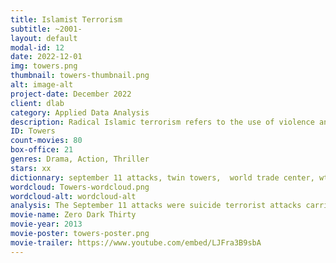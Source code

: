 ```yaml
---
title: Islamist Terrorism
subtitle: ~2001-
layout: default
modal-id: 12
date: 2022-12-01
img: towers.png
thumbnail: towers-thumbnail.png
alt: image-alt
project-date: December 2022
client: dlab
category: Applied Data Analysis
description: Radical Islamic terrorism refers to the use of violence and intimidation by extremist groups or individuals who seek to promote their interpretation of Islam and establish an Islamic state or caliphate. These groups often target civilians, including Muslims who do not adhere to their ideology, as well as government and military targets. Radical Islamic terrorism has been a major global concern since the September 11th attacks in 2001, and it continues to pose a significant threat to national and international security. Many governments and international organizations have implemented strategies to combat radical Islamic terrorism, including military action, intelligence gathering, and diplomatic efforts to address the root causes of radicalization.
ID: Towers
count-movies: 80
box-office: 21
genres: Drama, Action, Thriller
stars: xx
dictionnary: september 11 attacks, twin towers,  world trade center, wtc, terrorist , al-qaeda, hijackers, boeing 767, destruction, american airlines flight 11,  osama bin laden.
wordcloud: Towers-wordcloud.png
wordcloud-alt: wordcloud-alt
analysis: The September 11 attacks were suicide terrorist attacks carried out by Al-Qaeda against the United States, during which terrorists hijacked four commercial airlines that crashed into the Twin Towers of the World Trade Center and into the Pentagon. This explains the significant presence of the words “hijacked”, “flight”, “passenger”, “kill”, “destruction” and  “American” in the word cloud plots representing the frequencies of words found in the movie plot summaries recounting the tragic events of 9/11. The word “war” also appears in the plot since the attack initiated the Global War on Terrorism (GWOT), declared by the United States against Al-Qaeda and the Islamist State.
movie-name: Zero Dark Thirty
movie-year: 2013
movie-poster: towers-poster.png
movie-trailer: https://www.youtube.com/embed/LJFra3B9sbA
---
```

